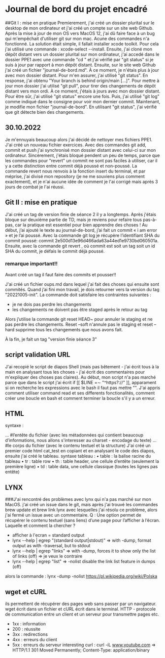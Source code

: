 # Journal de bord du projet encadré
##Git I : mise en pratique
Premierement, j'ai créé un dossier plurital sur le desktop de mon ordinateur et j'ai créé un compte sur un site web Github.
Après la mise à jour de mon OS vers MacOS 12, j'ai dû faire face à un bug qui m'empêchait d'utiliser git sur mon mac. Acune des commandes n'a fonctionné. La solution était simple, il fallait installer xcode toolkit. Pour cela j'ai utilisé une commande : xcode-select --install.
Ensuite, j'ai cloné mon dépôt distant vers un dossier plurital sur mon ordinateur, j'ai accedé dans le dossier PPE1 avec une commande "cd <chemin de dossier>" et j'ai vérifié par "git status" si je suis à jour par rapport à mon dépôt distant. 
Ensuite, sur le site web Github j'ai créé un fichier "journal-de-bord.md". 
À ce moment, je n'étais plus à jour avec mon dossier distant. Pour m'en assurer, j'ai utilisé "git status". En response, j'ai obtenu "Your branch is behind origin/main [...]". Pour mettre à jour mon dossier j'ai utilisé "git pull", pour tirer des changements de dépôt distant vers mon ordi. À ce moment, j'étais à jours avec mon dossier distant. Pour être sûr, j'ai utilisé "git status" encore une fois. 
Puis, j'ai utilisé "git log" comme indiqué dans le consigne pour voir mon dernier commit. 
Maintenant, je modifie mon fichier "journal-de-bord". En utilisant "git status", j'ai vérifié que git détecte bien des changements.

## 30.10.2022
Je m'ennuyais beaucoup alors j'ai décidé de nettoyer mes fichiers PPE1. J'ai créé un nouveau fichier exercices. Avec des commandes git add, commit et push j'ai synchronisé mon dossier distant avec celui-ci sur mon ordinateur.
Sincèrement, j'étais bloqué pendent un peu de temps, parce que les commandes pour "revert" un commit ne sont pas faciles à utiliser, car il y a cette distinction entre commit déjà poussé et non-poussé. 
La commande revert nous renvois à la fonction insert du terminal, et par méprise, j'ai divisé mon repository (je ne me souviens plus comment exactement), et je n'ai aucune idée de comment je l'ai corrigé mais après 3 jours de combat je l'ai réussi.

## Git II : mise en pratique 
J'ai créé un tag de version finie de séance 2 il y a longtemps. Après j'étais bloque sur deuxième partie de TD, mais je reviens pour refaire tous pas-à-pas, car la pratique est essentiel pour bien apprendre des choses !
Au début, j’ai ajouté le texte au journal-de-bord, j’ai fait un commit « i am error » et je l’ai poussé. Avec la commande git log je récupère l’identifiant SHA du commit poussé: commit 2e500d13e96d466ada63a44ed1e9730bd060501a.
Ensuite, avec la commande git revert <commit>, où commit est soit un tag soit un id SHA du commit, je défais le commit déjà poussé. 

### remarque important!! 
Avant créé un tag il faut faire des commits et pousser!!

J'ai créé un fichier oups.md dans lequel j'ai fait des choses qui ensuite sont commités. Quand j’ai fini mon travail, je dois retourner vers la version du tag "20221005-init". La commande doit satisfaire les contraintes suivantes : 
-	je ne dois pas perdre les changements
- les changements ne doivent pas être staged après le retour au tag 

Alors j’utilise la commande git reset HEAD~ pour annuler le staging et ne pas perdre les changements. Reset –soft n'annule pas le staging et reset –hard supprime tous les changements que nous avons fait.

À la fin, je fait un tag "version finie séance 3"

## script validation URL
J'ai recopié le script de diapos Shell (mais pas bêtement - j'ai écrit tous à la main en analysant tous les choses - j'ai écrit des commentaires pour m'expliquer des choses pas claires).
Au début, mon script n'a pas marché parce que dans le script j'ai écrit if [[ $LINE =∼ "^https?://" ]], apparament si on recherche les expressions avec le bash il faut pas mettre "". 
J'ai appris comment utiliser command read et ses differents fonctionalités, comment créer une boucle en bash et comment terminer la boucle s'il y a un erreur. 

## HTML
syntaxe : 
<html> 
	<head>...</head>  #l’entête du fichier (avec les métadonnées qui contient beaucoup d’informations, nous allons s'interesser au charset - encodage du texte)
	<body>...</body>  #le corps du fichier (avec le contenu textuel et la structure)
</html>
J'ai créé un premier code html cat_test en copiant et en analysant le code des diapos, ensuite j'ai créé le tableau.
syntaxe tableau :
• table : la balise racine du tableau
• tr : table row
• th : table header, une cellule d’entête (seulement la première ligne) 
• td : table data, une cellule classique (toutes les lignes pas entête) 

## LYNX
###J'ai rencontré des problèmes avec lynx qui n'a pas marché sur mon MacOS. j'ai créé un issue dans le git, mais après j'ai trouvé les commandes brew update et brew link lynx avec lesquelles j'ai résolu ce problème, alors j'ai fermé un issue avec un commentaire.
Q : Une option permet de récupérer le contenu textuel (sans liens) d’une page pour l’afficher à l’écran. Laquelle et comment la chercher ?
- afficher à l'ecran = standard output
- lynx --help | egrep "(standard output|stdout)" => with -dump, format output as with -traversal, but to stdout
- lynx --help | egrep "links" => with -dump, forces it to show only the list of links (off) => je veux le contraire
- lynx --help | egrep "list" => -nolist           disable the link list feature in dumps (off)

alors la commande : lynx -dump -nolist https://pl.wikipedia.org/wiki/Polska

## wget et cURL
ils permettent de récupérer des pages web sans passer par un navigateur. wget écrit dans un fichier et cURL écrit dans le terminal.
HTTP - protocole de communication entre un client et un serveur pour transmettre pages etc.
- 1xx : information
- 200 : réussite
- 3xx : redirections
- 4xx : erreurs du client
- 5xx : erreurs du serveur
interesting curl : curl -iL www.youtube.com => HTTP/1.1 301 Moved Permanently; Content-Type: application/binary
